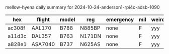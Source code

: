 mellow-hyena daily summary for 2024-10-24-anderson1-rpi4c-adsb-1090

|hex|flight|model|reg|emergency|mil|weirdo|
|--|--|--|--|--|--|--|
|ac308f|AAL170|B788|N885BP|none|F|yyy|
|a11d3c|DAL357|B763|N171DN|none|F|yyy|
|a828e1|ASA7040|B737|N625AS|none|F|yyy|

